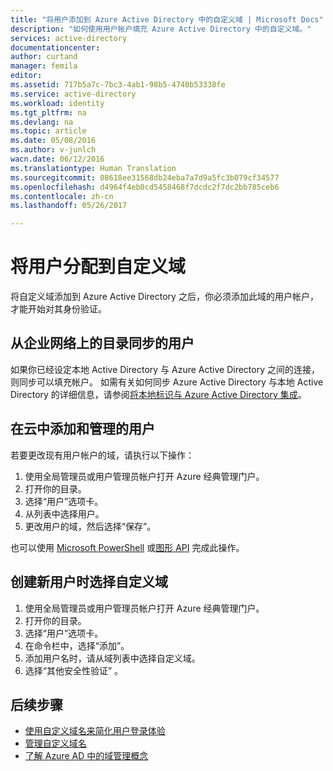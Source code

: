 ```yaml
---
title: "将用户添加到 Azure Active Directory 中的自定义域 | Microsoft Docs"
description: "如何使用用户帐户填充 Azure Active Directory 中的自定义域。"
services: active-directory
documentationcenter: 
author: curtand
manager: femila
editor: 
ms.assetid: 717b5a7c-7bc3-4ab1-98b5-4740b53338fe
ms.service: active-directory
ms.workload: identity
ms.tgt_pltfrm: na
ms.devlang: na
ms.topic: article
ms.date: 05/08/2016
ms.author: v-junlch
wacn.date: 06/12/2016
ms.translationtype: Human Translation
ms.sourcegitcommit: 08618ee31568db24eba7a7d9a5fc3b079cf34577
ms.openlocfilehash: d4964f4eb0cd5458468f7dcdc2f7dc2bb785ceb6
ms.contentlocale: zh-cn
ms.lasthandoff: 05/26/2017

---
```

# <a name="assign-users-to-a-custom-domain"></a>将用户分配到自定义域
将自定义域添加到 Azure Active Directory 之后，你必须添加此域的用户帐户，才能开始对其身份验证。

## <a name="users-synced-in-from-a-directory-on-your-corporate-network"></a>从企业网络上的目录同步的用户
如果你已经设定本地 Active Directory 与 Azure Active Directory 之间的连接，则同步可以填充帐户。 如需有关如何同步 Azure Active Directory 与本地 Active Directory 的详细信息，请参阅[将本地标识与 Azure Active Directory 集成](./connect/active-directory-aadconnect.md)。

## <a name="users-added-and-managed-in-the-cloud"></a>在云中添加和管理的用户
若要更改现有用户帐户的域，请执行以下操作：

1. 使用全局管理员或用户管理员帐户打开 Azure 经典管理门户。
2. 打开你的目录。
3. 选择“用户”选项卡。
4. 从列表中选择用户。
5. 更改用户的域，然后选择“保存”。

也可以使用 [Microsoft PowerShell](https://msdn.microsoft.com/library/azure/e1ef403f-3347-4409-8f46-d72dafa116e0#BKMK_ManageDomains) 或[图形 API](https://msdn.microsoft.com/Library/Azure/Ad/Graph/api/domains-operations) 完成此操作。

## <a name="select-a-custom-domain-when-creating-a-new-user"></a>创建新用户时选择自定义域
1. 使用全局管理员或用户管理员帐户打开 Azure 经典管理门户。
2. 打开你的目录。
3. 选择“用户”选项卡。
4. 在命令栏中，选择“添加”。
5. 添加用户名时，请从域列表中选择自定义域。
6. 选择“其他安全性验证” 。

## <a name="next-steps"></a>后续步骤
- [使用自定义域名来简化用户登录体验](active-directory-add-domain.md)
- [管理自定义域名](active-directory-add-manage-domain-names.md)
- [了解 Azure AD 中的域管理概念](active-directory-add-domain-concepts.md)



